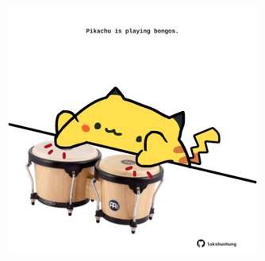 <!-- built at 27/01/2021, 24:07:07 UTC -->
<p align="center">
  <img width="500" height="500" src="./ReadmeImage.svg">
</p>
